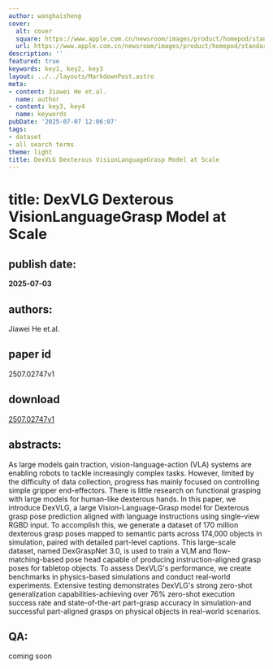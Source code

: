 ```yaml
---
author: wanghaisheng
cover:
  alt: cover
  square: https://www.apple.com.cn/newsroom/images/product/homepod/standard/Apple-HomePod-hero-230118_big.jpg.large_2x.jpg
  url: https://www.apple.com.cn/newsroom/images/product/homepod/standard/Apple-HomePod-hero-230118_big.jpg.large_2x.jpg
description: ''
featured: true
keywords: key1, key2, key3
layout: ../../layouts/MarkdownPost.astro
meta:
- content: Jiawei He et.al.
  name: author
- content: key3, key4
  name: keywords
pubDate: '2025-07-07 12:06:07'
tags:
- dataset
- all search terms
theme: light
title: DexVLG Dexterous VisionLanguageGrasp Model at Scale
---
```


# title: DexVLG Dexterous VisionLanguageGrasp Model at Scale 
## publish date: 
**2025-07-03** 
## authors: 
  Jiawei He et.al. 
## paper id
2507.02747v1
## download
[2507.02747v1](http://arxiv.org/abs/2507.02747v1)
## abstracts:
As large models gain traction, vision-language-action (VLA) systems are enabling robots to tackle increasingly complex tasks. However, limited by the difficulty of data collection, progress has mainly focused on controlling simple gripper end-effectors. There is little research on functional grasping with large models for human-like dexterous hands. In this paper, we introduce DexVLG, a large Vision-Language-Grasp model for Dexterous grasp pose prediction aligned with language instructions using single-view RGBD input. To accomplish this, we generate a dataset of 170 million dexterous grasp poses mapped to semantic parts across 174,000 objects in simulation, paired with detailed part-level captions. This large-scale dataset, named DexGraspNet 3.0, is used to train a VLM and flow-matching-based pose head capable of producing instruction-aligned grasp poses for tabletop objects. To assess DexVLG's performance, we create benchmarks in physics-based simulations and conduct real-world experiments. Extensive testing demonstrates DexVLG's strong zero-shot generalization capabilities-achieving over 76% zero-shot execution success rate and state-of-the-art part-grasp accuracy in simulation-and successful part-aligned grasps on physical objects in real-world scenarios.
## QA:
coming soon
